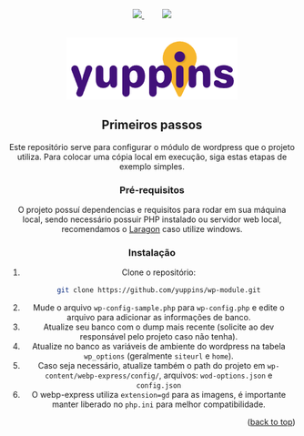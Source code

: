
<a name="readme-top"></a>

<p align="center">
    <a target="_blank" href="https://lightsoncomunicacao.com.br/pt/home/">
        <img src="https://img.shields.io/badge/Powered%20by-Lightson-orange.svg?style=for-the-badge&logo=wordpress">
    </a>
    &nbsp; &nbsp; &nbsp; &nbsp;
    <img src="https://img.shields.io/badge/Status-Em%20desenvolvimento-blue.svg?style=for-the-badge">
</p>



<!-- PROJECT LOGO -->
<br />
<div align="center">
  <a href="https://yuppins.com">
    <img src="docs/img/logo.png" alt="Logo" width="300">
  </a>


<!-- GETTING STARTED -->
## Primeiros passos

Este repositório serve para configurar o módulo de wordpress que o projeto utiliza.
Para colocar uma cópia local em execução, siga estas etapas de exemplo simples.

### Pré-requisitos

O projeto possuí dependencias e requisitos para rodar em sua máquina local, sendo necessário possuir PHP instalado ou servidor web local, recomendamos o <a href="https://laragon.org/download/index.html" target="_blank">Laragon</a> caso utilize windows.



### Instalação


1. Clone o repositório:
    ```sh
   git clone https://github.com/yuppins/wp-module.git
   ```
2. Mude o arquivo ```wp-config-sample.php``` para ```wp-config.php``` e edite o arquivo para adicionar as informações de banco.
3. Atualize seu banco com o dump mais recente (solicite ao dev responsável pelo projeto caso não tenha).
4. Atualize no banco as variáveis de ambiente do wordpress na tabela ```wp_options``` (geralmente ```siteurl``` e ```home```).
5. Caso seja necessário, atualize também o path do projeto em ```wp-content/webp-express/config/```, arquivos: ```wod-options.json``` e ```config.json```
6. O webp-express utiliza ```extension=gd``` para as imagens, é importante manter liberado no ```php.ini``` para melhor compatibilidade.


<p align="right">(<a href="#readme-top">back to top</a>)</p>